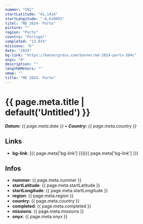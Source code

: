 ```yaml
---
nummer: "591"
startLatitude: "41,1414"
startLongitude: "-8,610093"
titel: "MD 2024- Porto"
picture: ""
region: "Porto"
country: "Portugal"
completed: "13.074"
missions: "6"
date: "2024"
bg-link: "https://bannergress.com/banner/md-2024-porto-504c"
onyx: "0"
description: ""
lengthKMeters: ""
umap: ""
title: "MD 2024- Porto"
---
```

# {{ page.meta.title | default('Untitled') }}

_**Datum:** {{ page.meta.date }} • **Country:** {{ page.meta.country }}_

## Links
- **bg-link**: [{{ page.meta['bg-link'] }}]({{ page.meta['bg-link'] }})

## Infos
- **nummer**: {{ page.meta.nummer }}
- **startLatitude**: {{ page.meta.startLatitude }}
- **startLongitude**: {{ page.meta.startLongitude }}
- **region**: {{ page.meta.region }}
- **country**: {{ page.meta.country }}
- **completed**: {{ page.meta.completed }}
- **missions**: {{ page.meta.missions }}
- **onyx**: {{ page.meta.onyx }}
